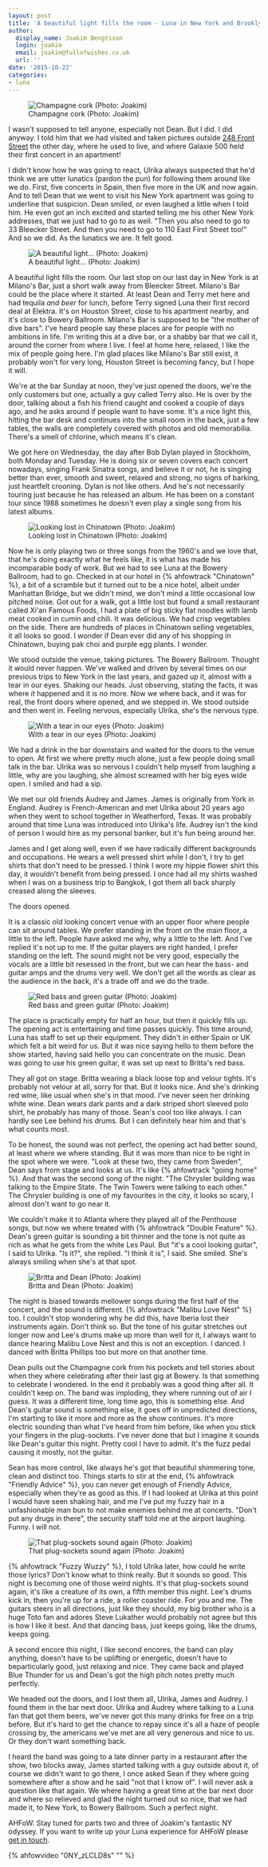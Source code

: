 ```yaml
---
layout: post
title: 'A beautiful light fills the room - Luna in New York and Brooklyn, part one: Wednesday '
author:
  display_name: Joakim Bengtsson
  login: joakim
  email: joakim@fullofwishes.co.uk
  url: ''
date: '2015-10-22'
categories:
- luna
---
```

<figure class="caption aligncenter"><img src="https://media.fullofwishes.co.uk/02-luna/show_assets/2015-10-07/2015-10-07-luna-nyc-joakim-05.jpg" alt="Champagne cork (Photo: Joakim)" /><figcaption class="caption-text">Champagne cork (Photo: Joakim)</figcaption></figure>
<p class="lead">I wasn't supposed to tell anyone, especially not Dean. But I did. I did anyway. I told him that we had visited and taken pictures outside <a href="/2007/08/28/on-the-20th-anniversary-of-galaxie-500/">248 Front Street</a> the other day, where he used to live, and where Galaxie 500 held their first concert in an apartment!</p>

<p>I didn't know how he was going to react, Ulrika always suspected that he'd think we are utter lunatics (pardon the pun) for following them around like we do. First, five concerts in Spain, then five more in the UK and now again. And to tell Dean that we went to visit his New York apartment was going to underline that suspicion. Dean smiled, or even laughed a little when I told him. He even got an inch excited and started telling me his other New York addresses, that we just had to go to as well. "Then you also need to go to 33 Bleecker Street. And then you need to go to 110 East First Street too!" And so we did. As the lunatics we are. It felt good.</p>

<figure class="caption aligncenter"><img src="https://media.fullofwishes.co.uk/02-luna/show_assets/2015-10-07/2015-10-07-luna-nyc-joakim-11.jpg" alt="A beautiful light... (Photo: Joakim)" /><figcaption class="caption-text">A beautiful light... (Photo: Joakim)</figcaption></figure>
<p>A beautiful light fills the room. Our last stop on our last day in New York is at Milano's Bar, just a short walk away from Bleecker Street. Milano's Bar could be the place where it started. At least Dean and Terry met here and had tequila <em>and beer</em> for lunch, before Terry signed Luna their first record deal at Elektra. It's on Houston Street, close to his apartment nearby, and it's close to Bowery Ballroom. Milano's Bar is supposed to be "the mother of dive bars". I've heard people say these places are for people with no ambitions in life. I'm writing this at a dive bar, or a shabby bar that we call it, around the corner from where I live. I feel at home here, relaxed, I like the mix of people going here. I'm glad places like Milano's Bar still exist, it probably won't for very long, Houston Street is becoming fancy, but I hope it will.</p>

<p>We're at the bar Sunday at noon, they've just opened the doors, we're the only customers but one, actually a guy called Terry also. He is over by the door, talking about a fish his friend caught and cooked a couple of days ago, and he asks around if people want to have some. It's a nice light this, hitting the bar desk and continues into the small room in the back, just a few tables, the walls are completely covered with photos and old memorabilia. There's a smell of chlorine, which means it's clean.</p>

<p>We got here on Wednesday, the day after Bob Dylan played in Stockholm, both Monday and Tuesday. He is doing six or seven covers each concert nowadays, singing Frank Sinatra songs, and believe it or not, he is singing better than ever, smooth and sweet, relaxed and strong, no signs of barking, just heartfelt crooning. Dylan is not like others. And he's not necessarily touring just because he has released an album. He has been on a constant tour since 1988 sometimes he doesn't even play a single song from his latest albums.</p>

<figure class="caption aligncenter"><img src="https://media.fullofwishes.co.uk/02-luna/show_assets/2015-10-07/2015-10-07-luna-nyc-joakim-01.jpg" alt="Looking lost in Chinatown (Photo: Joakim)" /><figcaption class="caption-text">Looking lost in Chinatown (Photo: Joakim)</figcaption></figure>
<p>Now he is only playing two or three songs from the 1960's and we love that, that he's doing exactly what he feels like, it is what has made his incomparable body of work. But we had to see Luna at the Bowery Ballroom, had to go. Checked in at our hotel in {% ahfowtrack "Chinatown" %}, a bit of a scramble but it turned out to be a nice hotel, albeit under Manhattan Bridge, but we didn't mind, we don't mind a little occasional low pitched noise. Got out for a walk, got a little lost but found a small restaurant called Xi'an Famous Foods, I had a plate of big sticky flat noodles with lamb meat cooked in cumin and chili. It was delicious. We had crisp vegetables on the side. There are hundreds of places in Chinatown selling vegetables, it all looks so good. I wonder if Dean ever did any of his shopping in Chinatown, buying pak choi and purple egg plants. I wonder.</p>

<p>We stood outside the venue, taking pictures. The Bowery Ballroom. Thought it would never happen. We've walked and driven by several times on our previous trips to New York in the last years, and gazed up it, almost with a tear in our eyes. Shaking our heads. Just observing, stating the facts, it was where <em>it</em> happened and it is no more. Now we where back, and it was for real, the front doors where opened, and we stepped in. We stood outside and then went in. Feeling nervous, especially Ulrika, she's the nervous type.</p>

<figure class="caption aligncenter"><img src="https://media.fullofwishes.co.uk/02-luna/show_assets/2015-10-07/2015-10-07-luna-nyc-joakim-10.jpg" alt="With a tear in our eyes (Photo: Joakim)" /><figcaption class="caption-text">With a tear in our eyes (Photo: Joakim)</figcaption></figure>
<p>We had a drink in the bar downstairs and waited for the doors to the venue to open. At first we where pretty much alone, just a few people doing small talk in the bar. Ulrika was so nervous I couldn't help myself from laughing a little, why are you laughing, she almost screamed with her big eyes wide open. I smiled and had a sip.</p>

<p>We met our old friends Audrey and James. James is originally from York in England. Audrey is French-American and met Ulrika about 20 years ago when they went to school together in Weatherford, Texas. It was probably around that time Luna was introduced into Ulrika's life. Audrey isn't the kind of person I would hire as my personal banker, but it's fun being around her.</p>

<p>James and I get along well, even if we have radically different backgrounds and occupations. He wears a well pressed shirt while I don't, I try to get shirts that don't need to be pressed. I think I wore my hippie flower shirt this day, it wouldn't benefit from being pressed. I once had all my shirts washed when I was on a business trip to Bangkok, I got them all back sharply creased along the sleeves.</p>

<p>The doors opened.</p>

<p>It is a classic old looking concert venue with an upper floor where people can sit around tables. We prefer standing in the front on the main floor, a little to the left. People have asked me why, why a little to the left. And I've replied it's not up to me. If the guitar players are right handed, I prefer standing on the left. The sound might not be very good, especially the vocals are a little bit resessed in the front, but we can hear the bass- and guitar amps and the drums very well. We don't get all the words as clear as the audience in the back, it's a trade off and we do the trade.</p>

<figure class="caption aligncenter"><img src="https://media.fullofwishes.co.uk/02-luna/show_assets/2015-10-07/2015-10-07-luna-nyc-joakim-02.jpg" alt="Red bass and green guitar (Photo: Joakim)" /><figcaption class="caption-text">Red bass and green guitar (Photo: Joakim)</figcaption></figure>
<p>The place is practically empty for half an hour, but then it quickly fills up. The opening act is entertaining and time passes quickly. This time around, Luna has staff to set up their equipment. They didn't in either Spain or UK which felt a bit weird for us. But it was nice saying hello to them before the show started, having said hello you can concentrate on the music. Dean was going to use his green guitar, it was set up next to Britta's red bass.</p>

<p>They all got on stage. Britta wearing a black loose top and velour tights. It's probably not velour at all, sorry for that. But it looks nice. And she's drinking red wine, like usual when she's in that mood. I've never seen her drinking white wine. Dean wears dark pants and a dark striped short sleeved polo shirt, he probably has many of those. Sean's cool too like always. I can hardly see Lee behind his drums. But I can definitely hear him and that's what counts most.</p>

<p>To be honest, the sound was not perfect, the opening act had better sound, at least where we where standing. But it was more than nice to be right in the spot where we were. "Look at these two, they came from Sweden", Dean says from stage and looks at us. It's like {% ahfowtrack "going home" %}. And that was the second song of the night. "The Chrysler building was talking to the Empire State. The Twin Towers were talking to each other." The Chrysler building is one of my favourites in the city, it looks so scary, I almost don't want to go near it.</p>

<p>We couldn't make it to Atlanta where they played all of the Penthouse songs, but now we where treated with {% ahfowtrack "Double Feature" %}. Dean's green guitar is sounding a bit thinner and the tone is not quite as rich as what he gets from the white Les Paul. But "it's a cool looking guitar", I said to Ulrika. "Is it?", she replied. "I think it is", I said. She smiled. She's always smiling when she's at that spot.</p>

<figure class="caption aligncenter"><img src="https://media.fullofwishes.co.uk/02-luna/show_assets/2015-10-07/2015-10-07-luna-nyc-joakim-04.jpg" alt="Britta and Dean (Photo: Joakim)" /><figcaption class="caption-text">Britta and Dean (Photo: Joakim)</figcaption></figure>
<p>The night is biased towards mellower songs during the first half of the concert, and the sound is different. {% ahfowtrack "Malibu Love Nest" %} too. I couldn't stop wondering why he did this, have Iberia lost their instruments again. Don't think so. But the tone of his guitar stretches out longer now and Lee's drums make up more than well for it, I always want to dance hearing Malibu Love Nest and this is not an exception. I danced. I danced with Britta Phillips too but more on that another time.</p>

<p>Dean pulls out the Champagne cork from his pockets and tell stories about when they where celebrating after their last gig at Bowery. Is that something to celebrate I wondered. In the end it probably was a good thing after all. It couldn't keep on. The band was imploding, they where running out of air I guess. It was a different time, long time ago, this is something else. And Dean's guitar sound is something else, it goes off in unpredicted directions, I'm starting to like it more and more as the show continues. It's more electric sounding than what I've heard from him before, like when you stick your fingers in the plug-sockets. I've never done that but I imagine it sounds like Dean's guitar this night. Pretty cool I have to admit. It's the fuzz pedal causing it mostly, not the guitar.</p>

<p>Sean has more control, like always he's got that beautiful shimmering tone, clean and distinct too. Things starts to stir at the end, {% ahfowtrack "Friendly Advice" %}, you can never get enough of Friendly Advice, especially when they're as good as this. If I had looked at Ulrika at this point I would have seen shaking hair, and me I've put my fuzzy hair in a unfashionable man bun to not make enemies behind me at concerts. "Don't put any drugs in there", the security staff told me at the airport laughing. Funny. I will not.</p>

<figure class="caption aligncenter"><img src="https://media.fullofwishes.co.uk/02-luna/show_assets/2015-10-07/2015-10-07-luna-nyc-joakim-08.jpg" alt="That plug-sockets sound again (Photo: Joakim)" /><figcaption class="caption-text">That plug-sockets sound again (Photo: Joakim)</figcaption></figure>
<p>{% ahfowtrack "Fuzzy Wuzzy" %}, I told Ulrika later, how could he write those lyrics? Don't know what to think really. But it sounds so good. This night is becoming one of those weird nights. It's that plug-sockets sound again, it's like a creature of its own, a fifth member this night. Lee's drums kick in, then you're up for a ride, a roller coaster ride. For you and me. The guitars steers in all directions, just like they should, my big brother who is a huge Toto fan and adores Steve Lukather would probably not agree but this is how I like it best. And that dancing bass, just keeps going, like the drums, keeps going.</p>

<p>A second encore this night, I like second encores, the band can play anything, doesn't have to be uplifting or energetic, doesn't have to beparticularly good, just relaxing and nice. They came back and played Blue Thunder for us and Dean's got the high pitch notes pretty much perfectly.</p>

<p>We headed out the doors, and I lost them all, Ulrika, James and Audrey. I found them in the bar next door. Ulrika and Audrey where talking to a Luna fan that got them beers, we've never got this many drinks for free on a trip before. But it's hard to get the chance to repay since it's all a haze of people crossing by, the americans we've met are all very generous and nice to us. Or they don't want something back.</p>

<p>I heard the band was going to a late dinner party in a restaurant after the show, two blocks away, James started talking with a guy outside about it, of course we didn't want to go there, I once asked Sean if they where going somewhere after a show and he said "not that I know of". I will never ask a question like that again. We where having a great time at the bar next door and where so relieved and glad the night turned out so nice, that we had made it, to New York, to Bowery Ballroom. Such a perfect night.</p>

<p class="text-muted">AHFoW: Stay tuned for parts two and three of Joakim's fantastic NY odyssey. If you want to write up your Luna experience for AHFoW please <a href="/about/?_ga=1.51643689.146996332.1441833486">get in touch</a>.</p>


{% ahfowvideo "0NY_zLCLD8s" "" %}

